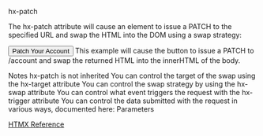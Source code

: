 hx-patch

The hx-patch attribute will cause an element to issue a PATCH to the specified URL and swap the HTML into the DOM using a swap strategy:

<button hx-patch="/account" hx-target="body">
  Patch Your Account
</button>
This example will cause the button to issue a PATCH to /account and swap the returned HTML into the innerHTML of the body.

Notes
hx-patch is not inherited
You can control the target of the swap using the hx-target attribute
You can control the swap strategy by using the hx-swap attribute
You can control what event triggers the request with the hx-trigger attribute
You can control the data submitted with the request in various ways, documented here: Parameters

[HTMX Reference](https://htmx.org/attributes/hx-patch/)

